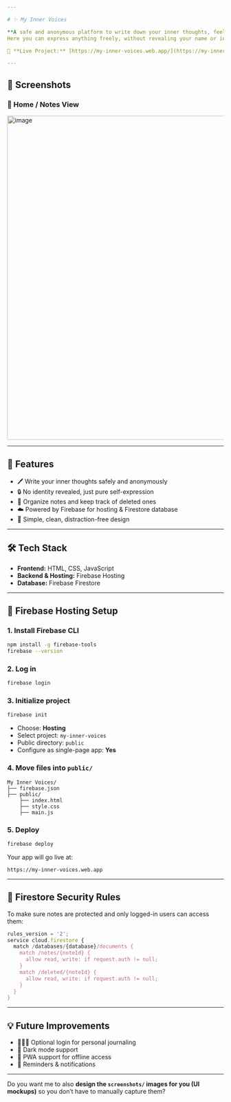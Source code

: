 ```yaml
---

# ✨ My Inner Voices

**A safe and anonymous platform to write down your inner thoughts, feelings, and secrets — the ones you can’t share with others.
Here you can express anything freely, without revealing your name or identity.**

🔗 **Live Project:** [https://my-inner-voices.web.app/](https://my-inner-voices.web.app/)

---
```


## 📸 Screenshots

### 📝 Home / Notes View
<img width="1916" height="753" alt="image" src="https://github.com/user-attachments/assets/62edbd3c-024e-429e-9c37-6ee05daa5fee" />






---

## 🚀 Features

* 🖊️ Write your inner thoughts safely and anonymously
* 🔒 No identity revealed, just pure self-expression
* 📂 Organize notes and keep track of deleted ones
* ☁️ Powered by Firebase for hosting & Firestore database
* 📱 Simple, clean, distraction-free design

---

## 🛠️ Tech Stack

* **Frontend:** HTML, CSS, JavaScript
* **Backend & Hosting:** Firebase Hosting
* **Database:** Firebase Firestore

---

## 🔧 Firebase Hosting Setup

### 1. Install Firebase CLI

```bash
npm install -g firebase-tools
firebase --version
```

### 2. Log in

```bash
firebase login
```

### 3. Initialize project

```bash
firebase init
```

* Choose: **Hosting**
* Select project: `my-inner-voices`
* Public directory: `public`
* Configure as single-page app: **Yes**

### 4. Move files into `public/`

```
My Inner Voices/
├── firebase.json
├── public/
    ├── index.html
    ├── style.css
    ├── main.js
```

### 5. Deploy

```bash
firebase deploy
```

Your app will go live at:

```
https://my-inner-voices.web.app
```

---

## 🔐 Firestore Security Rules

To make sure notes are protected and only logged-in users can access them:

```js
rules_version = '2';
service cloud.firestore {
  match /databases/{database}/documents {
    match /notes/{noteId} {
      allow read, write: if request.auth != null;
    }
    match /deleted/{noteId} {
      allow read, write: if request.auth != null;
    }
  }
}
```

---

## 💡 Future Improvements

* 🧑‍🤝‍🧑 Optional login for personal journaling
* 🌙 Dark mode support
* 📱 PWA support for offline access
* 🔔 Reminders & notifications

---

Do you want me to also **design the `screenshots/` images for you (UI mockups)** so you don’t have to manually capture them?
